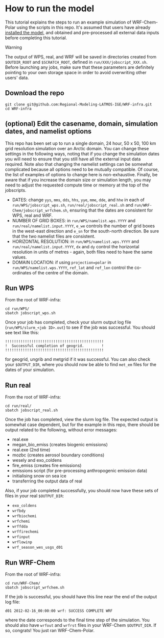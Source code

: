 # How to run the model

This tutorial explains the steps to run an example simulation of WRF-Chem-Polar using the scripts in this repo. It's assumed that users have already [installed the model](https://github.com/Regional-Modeling-LATMOS-IGE/WRF-infra/blob/issue04/add-docs/doc/tutorials/01-install-wrf-chem-polar.md), and obtained and pre-processed all external data inputs before completing this tutorial.

> [!WARNING]  
> The output of WPS, real, and WRF will be saved in directories created from `$OUTDIR_ROOT` and `$SCRATCH_ROOT`, defined in `run/XXX/jobscript_XXX.sh`. Before launching any jobs, make sure that these parameters are definitely pointing to your own storage space in order to avoid overwriting other users' data.

## Download the repo
```
git clone git@github.com:Regional-Modeling-LATMOS-IGE/WRF-infra.git
cd WRF-infra
```

## (optional) Edit the casename, domain, simulation dates, and namelist options
This repo has been set up to run a single domain, 24 hour, 50 x 50, 100 km grid resolution simulation over an Arctic domain. You can change these settings in the following ways, noting that if you change the simulation dates you will need to ensure that you still have all the external input data required. Note also that changing the namelist settings can be somewhat complicated because all options need to be mutually compatible. Of course, the list of examples of options to change here is non-exhaustive. Finally, be aware that if you increase the domain size or simulation length, you may need to adjust the requested compute time or memory at the top of the jobscripts.

- DATES: change `yys`, `mms`, `dds`, `hhs`, `yye`, `mme`, `dde`, and `hhe` in each of `run/WPS/jobscript_wps.sh`, `run/real/jobscript_real.sh` and `run/WRF-Chem/jobscript_wrfchem.sh`, ensuring that the dates are consistent for WPS, real and WRF.
- NUMBER OF GRID BOXES: in `run/WPS/namelist.wps.YYYY` and `run/real/namelist.input.YYYY`, `e_we` controls the number of grid boxes in the west-east direction and `e_sn` for the south-north direction. Be sure that the two namelist files are consistent.
- HORIZONTAL RESOLUTION: in `run/WPS/namelist.wps.YYYY` and `run/real/namelist.input.YYYY`, `dx` and `dy` control the horizontal resolution in units of metres - again, both files need to have the same values.
- DOMAIN LOCATION: if using `projection=polar` in `run/WPS/namelist.wps.YYYY`, `ref_lat` and `ref_lon` control the co-ordinates of the centre of the domain.

## Run WPS
From the root of WRF-infra:
```
cd run/WPS/
sbatch jobscript_wps.sh
```
Once your job has completed, check your slurm output log file (`run/WPS/slurm_<job ID>.out`) to see if the job was successful. You should see text like this:
```
!!!!!!!!!!!!!!!!!!!!!!!!!!!!!!!!!!!!!!!!!!!!!
!  Successful completion of geogrid.        !
!!!!!!!!!!!!!!!!!!!!!!!!!!!!!!!!!!!!!!!!!!!!!
```
for geogrid, ungrib and metgrid if it was successful. You can also check your `$OUTPUT_DIR`, where you should now be able to find `met_em` files for the dates of your simulation.

## Run real
From the root of WRF-infra:
```
cd run/real/
sbatch jobscript_real.sh
```
Once the job has completed, view the slurm log file. The expected output is somewhat case dependent, but for the example in this repo, there should be output related to the following, without error messages:
- real.exe
- megan_bio_emiss (creates biogenic emissions)
- real.exe (2nd time)
- mozbc (creates aerosol boundary conditions)
- wesely and exo_coldens
- fire_emiss (creates fire emissions)
- emissions script (for pre-processing anthropogenic emission data)
- initialising snow on sea ice
- transferring the output data of real

Also, if your job completed successfully, you should now have these sets of files in your real `$OUTPUT_DIR`:
- `exo_coldens`
- `wrfbdy`
- `wrfbiochemi`
- `wrfchemi`
- `wrffdda`
- `wrffirechemi`
- `wrfinput`
- `wrflowinp`
- `wrf_season_wes_usgs_d01`

## Run WRF-Chem
From the root of WRF-infra:
```
cd run/WRF-Chem/
sbatch jobscript_wrfchem.sh
```
If the job is successful, you should have this line near the end of the output log file:
```
d01 2012-02-16_00:00:00 wrf: SUCCESS COMPLETE WRF
```
where the date corresponds to the final time step of the simulation. You should also have `wrfout` and `wrfrst` files in your WRF-Chem `$OUTPUT_DIR`. If so, congrats! You just ran WRF-Chem-Polar.
